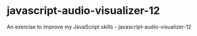 # javascript-audio-visualizer-12
An exercise to improve my JavaScript skills - javascript-audio-visualizer-12
